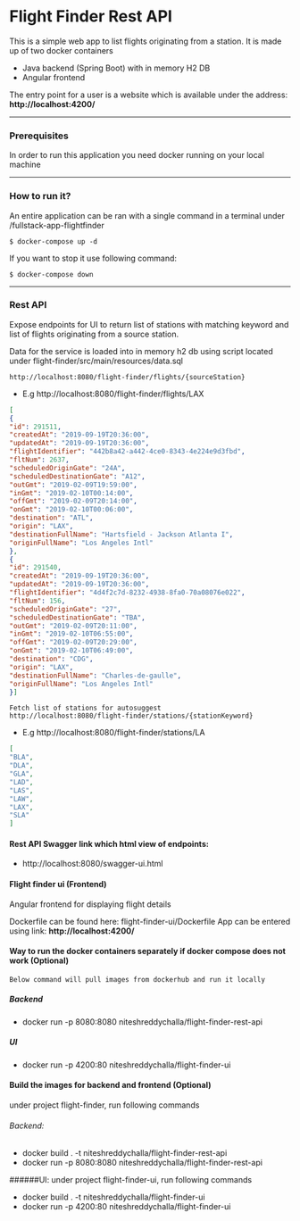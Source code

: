 # Flight Finder Rest API

This is a simple web app to list flights originating from a station. It is made up of two 
docker containers
- Java backend (Spring Boot) with in memory H2 DB 
- Angular frontend

The entry point for a user is a website which is available under the
address: **http://localhost:4200/**

---

### Prerequisites

In order to run this application you need docker running on your local machine

---
### How to run it?

An entire application can be ran with a single command in a terminal under /fullstack-app-flightfinder

```
$ docker-compose up -d
```

If you want to stop it use following command:

```
$ docker-compose down
```
---

### Rest API

Expose endpoints for UI to return list of stations with matching keyword and list of 
flights originating from a source station. 

Data for the service is loaded into in memory h2 db using script located under flight-finder/src/main/resources/data.sql 
```
http://localhost:8080/flight-finder/flights/{sourceStation}
```
- E.g http://localhost:8080/flight-finder/flights/LAX

```json
[
{
"id": 291511,
"createdAt": "2019-09-19T20:36:00",
"updatedAt": "2019-09-19T20:36:00",
"flightIdentifier": "442b8a42-a442-4ce0-8343-4e224e9d3fbd",
"fltNum": 2637,
"scheduledOriginGate": "24A",
"scheduledDestinationGate": "A12",
"outGmt": "2019-02-09T19:59:00",
"inGmt": "2019-02-10T00:14:00",
"offGmt": "2019-02-09T20:14:00",
"onGmt": "2019-02-10T00:06:00",
"destination": "ATL",
"origin": "LAX",
"destinationFullName": "Hartsfield - Jackson Atlanta I",
"originFullName": "Los Angeles Intl"
},
{
"id": 291540,
"createdAt": "2019-09-19T20:36:00",
"updatedAt": "2019-09-19T20:36:00",
"flightIdentifier": "4d4f2c7d-8232-4938-8fa0-70a08076e022",
"fltNum": 156,
"scheduledOriginGate": "27",
"scheduledDestinationGate": "TBA",
"outGmt": "2019-02-09T20:11:00",
"inGmt": "2019-02-10T06:55:00",
"offGmt": "2019-02-09T20:29:00",
"onGmt": "2019-02-10T06:49:00",
"destination": "CDG",
"origin": "LAX",
"destinationFullName": "Charles-de-gaulle",
"originFullName": "Los Angeles Intl"
}]

```
```text
Fetch list of stations for autosuggest
http://localhost:8080/flight-finder/stations/{stationKeyword}
```
 
- E.g http://localhost:8080/flight-finder/stations/LA

```json
[
"BLA",
"DLA",
"GLA",
"LAD",
"LAS",
"LAW",
"LAX",
"SLA"
]
```

#### Rest API Swagger link which html view of endpoints: 

- http://localhost:8080/swagger-ui.html

#### Flight finder ui (Frontend)

Angular frontend for displaying flight details

Dockerfile can be found here:  flight-finder-ui/Dockerfile
App can be entered using link: **http://localhost:4200/**


####  Way to run the docker containers separately if docker compose does not work (Optional)

```text
Below command will pull images from dockerhub and run it locally
```
##### Backend
- docker run -p 8080:8080 niteshreddychalla/flight-finder-rest-api 

##### UI

- docker run -p 4200:80 niteshreddychalla/flight-finder-ui

#### Build the images for backend and frontend (Optional)

under project flight-finder, run following commands
###### Backend:

- docker build . -t niteshreddychalla/flight-finder-rest-api
- docker run -p 8080:8080 niteshreddychalla/flight-finder-rest-api 

######UI:
under project flight-finder-ui, run following commands


- docker build . -t niteshreddychalla/flight-finder-ui
- docker run -p 4200:80 niteshreddychalla/flight-finder-ui 

